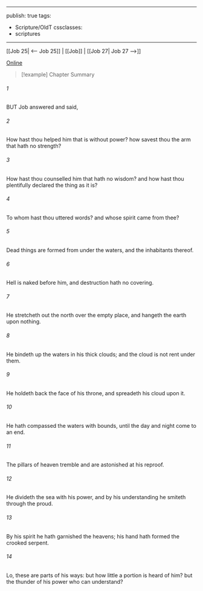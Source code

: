 

---
publish: true
tags:
  - Scripture/OldT
cssclasses:
  - scriptures
---
[[Job 25| <-- Job 25]] | [[Job]] | [[Job 27| Job 27 -->]]

[Online](https://churchofjesuschrist.org/study/scriptures/ot/job/26?lang=eng)

>[!example] Chapter Summary
>
###### 1
BUT Job answered and said,
###### 2
How hast thou helped him that is without power?  how savest thou the arm that hath no strength?
###### 3
How hast thou counselled him that hath no wisdom?  and how hast thou plentifully declared the thing as it is?
###### 4
To whom hast thou uttered words?  and whose spirit came from thee?
###### 5
Dead things are formed from under the waters, and the inhabitants thereof.
###### 6
Hell is naked before him, and destruction hath no covering.
###### 7
He stretcheth out the north over the empty place, and hangeth the earth upon nothing.
###### 8
He bindeth up the waters in his thick clouds; and the cloud is not rent under them.
###### 9
He holdeth back the face of his throne, and spreadeth his cloud upon it.
###### 10
He hath compassed the waters with bounds, until the day and night come to an end.
###### 11
The pillars of heaven tremble and are astonished at his reproof.
###### 12
He divideth the sea with his power, and by his understanding he smiteth through the proud.
###### 13
By his spirit he hath garnished the heavens; his hand hath formed the crooked serpent.
###### 14
Lo, these are parts of his ways: but how little a portion is heard of him?  but the thunder of his power who can understand?



